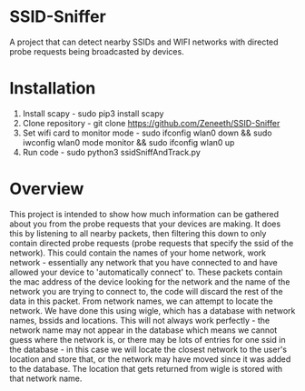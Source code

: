 # SSID-Sniffer
A project that can detect nearby SSIDs and WIFI networks with directed probe requests being broadcasted by devices.

# Installation
1. Install scapy - sudo pip3 install scapy
1. Clone repository - git clone https://github.com/Zeneeth/SSID-Sniffer
1. Set wifi card to monitor mode - sudo ifconfig wlan0 down && sudo iwconfig wlan0 mode monitor && sudo ifconfig wlan0 up
1. Run code - sudo python3 ssidSniffAndTrack.py

# Overview
This project is intended to show how much information can be gathered about you from the probe requests that your devices are making. It does this by listening to all nearby packets, then filtering this down to only contain directed probe requests (probe requests that specify the ssid of the network). This could contain the names of your home network, work network - essentially any network that you have connected to and have allowed your device to 'automatically connect' to. These packets contain the mac address of the device looking for the network and the name of the network you are trying to connect to, the code will discard the rest of the data in this packet. From network names, we can attempt to locate the network. We have done this using wigle, which has a database with network names, bssids and locations. This will not always work perfectly - the network name may not appear in the database which means we cannot guess where the network is, or there may be lots of entries for one ssid in the database - in this case we will locate the closest network to the user's location and store that, or the network may have moved since it was added to the database. The location that gets returned from wigle is stored with that network name.
